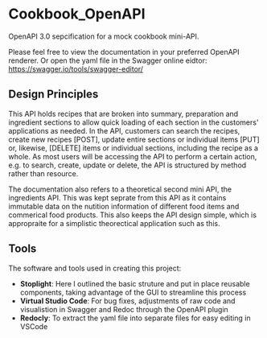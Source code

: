 # Cookbook_OpenAPI

OpenAPI 3.0 sepcification for a mock cookbook mini-API. 

Please feel free to view the documentation in your preferred OpenAPI renderer. Or open the yaml file in the Swagger online eidtor: https://swagger.io/tools/swagger-editor/ 

## Design Principles
This API holds recipes that are broken into summary, preparation and ingredient sections to allow quick loading of each section in the customers' applications as needed. In the API, customers can search the recipes, create new recipes [POST], update entire sections or individual items [PUT] or, likewise, [DELETE] items or individual sections, including the recipe as a whole. As most users will be accessing the API to perform a certain action, e.g. to search, create, update or delete, the API is structured by method rather than resource.

The documentation also refers to a theoretical second mini API, the ingredients API. This was kept seprate from this API as it contains immutable data on the nutition information of different food items and commerical food products. This also keeps the API design simple, which is appropraite for a simplistic theorectical application such as this.

## Tools

The software and tools used in creating this project:
- **Stoplight**: Here I outlined the basic struture and put in place reusable components, taking advantage of the GUI to streamline this process
- **Virtual Studio Code**: For bug fixes, adjustments of raw code and visualistion in Swagger and Redoc through the OpenAPI plugin
- **Redocly**: To extract the yaml file into separate files for easy editing in VSCode
